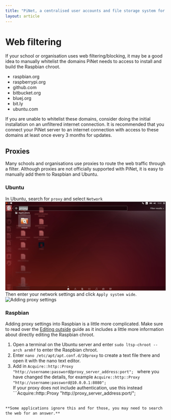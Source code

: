```yaml
---
title: "PiNet, a centralised user accounts and file storage system for a Raspberry Pi classroom."
layout: article
---
```

# Web filtering  
If your school or organisation uses web filtering/blocking, it may be a good idea to manually whitelist the domains PiNet needs to access to install and build the Raspbian chroot.   
- raspbian.org   
- raspberrypi.org   
- github.com   
- bitbucket.org   
- bluej.org   
- bit.ly     
- ubuntu.com   
    
If you are unable to whitelist these domains, consider doing the initial installation on an unfiltered internet connection. It is recommended that you connect your PiNet server to an internet connection with access to these domains at least once every 3 months for updates.      

## Proxies   
Many schools and organisations use proxies to route the web traffic through a filter. Although proxies are not officially supported with PiNet, it is easy to manually add them to Raspbian and Ubuntu.  

### Ubuntu   
In Ubuntu, search for ```proxy``` and select ```Network```    
![Searching for proxy](/assets/images/ubuntu-proxy-1.jpg)   
Then enter your network settings and click ```Apply system wide```.   
![Adding proxy settings](/assets/images/ubuntu-proxy-2)   

### Raspbian   
Adding proxy settings into Raspbian is a little more complicated. Make sure to read over the [Editing outside](editing-outside.html) guide as it includes a little more information about directly editing the Raspbian chroot.   
1. Open a terminal on the Ubuntu server and enter ```sudo ltsp-chroot --arch armhf``` to enter the Raspbian chroot.   
2. Enter ```nano /etc/apt/apt.conf.d/10proxy``` to create a text file there and open it with the nano text editor.   
3. Add in ```Acquire::http::Proxy "http://username:password@proxy_server_address:port"; ``` where you have changed the details, for example ```Acquire::http::Proxy "http://username:password@10.0.0.1:8080"; ```   
If your proxy does not include authentication, use this instead ```Acquire::http::Proxy "http://proxy_server_address:port/";
```.   
   
**Some applications ignore this and for those, you may need to search the web for an answer.**   
